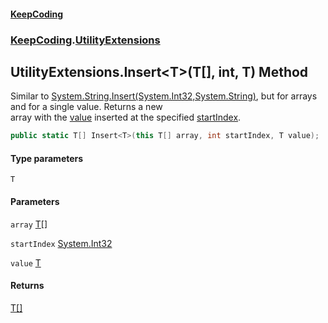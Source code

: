#### [KeepCoding](index.md 'index')
### [KeepCoding](KeepCoding.md 'KeepCoding').[UtilityExtensions](UtilityExtensions.md 'KeepCoding.UtilityExtensions')
## UtilityExtensions.Insert&lt;T&gt;(T[], int, T) Method
Similar to [System.String.Insert(System.Int32,System.String)](https://docs.microsoft.com/en-us/dotnet/api/System.String.Insert#System_String_Insert_System_Int32,System_String_ 'System.String.Insert(System.Int32,System.String)'), but for arrays and for a single value. Returns a new  
array with the [value](UtilityExtensions_Insert_g0pzNA+1fjc7EKIYUi5_HA.md#KeepCoding_UtilityExtensions_Insert_T_(T___int_T)_value 'KeepCoding.UtilityExtensions.Insert&lt;T&gt;(T[], int, T).value') inserted at the specified [startIndex](UtilityExtensions_Insert_g0pzNA+1fjc7EKIYUi5_HA.md#KeepCoding_UtilityExtensions_Insert_T_(T___int_T)_startIndex 'KeepCoding.UtilityExtensions.Insert&lt;T&gt;(T[], int, T).startIndex').
```csharp
public static T[] Insert<T>(this T[] array, int startIndex, T value);
```
#### Type parameters
<a name='KeepCoding_UtilityExtensions_Insert_T_(T___int_T)_T'></a>
`T`  
  
#### Parameters
<a name='KeepCoding_UtilityExtensions_Insert_T_(T___int_T)_array'></a>
`array` [T](UtilityExtensions_Insert_g0pzNA+1fjc7EKIYUi5_HA.md#KeepCoding_UtilityExtensions_Insert_T_(T___int_T)_T 'KeepCoding.UtilityExtensions.Insert&lt;T&gt;(T[], int, T).T')[[]](https://docs.microsoft.com/en-us/dotnet/api/System.Array 'System.Array')  
  
<a name='KeepCoding_UtilityExtensions_Insert_T_(T___int_T)_startIndex'></a>
`startIndex` [System.Int32](https://docs.microsoft.com/en-us/dotnet/api/System.Int32 'System.Int32')  
  
<a name='KeepCoding_UtilityExtensions_Insert_T_(T___int_T)_value'></a>
`value` [T](UtilityExtensions_Insert_g0pzNA+1fjc7EKIYUi5_HA.md#KeepCoding_UtilityExtensions_Insert_T_(T___int_T)_T 'KeepCoding.UtilityExtensions.Insert&lt;T&gt;(T[], int, T).T')  
  
#### Returns
[T](UtilityExtensions_Insert_g0pzNA+1fjc7EKIYUi5_HA.md#KeepCoding_UtilityExtensions_Insert_T_(T___int_T)_T 'KeepCoding.UtilityExtensions.Insert&lt;T&gt;(T[], int, T).T')[[]](https://docs.microsoft.com/en-us/dotnet/api/System.Array 'System.Array')  
